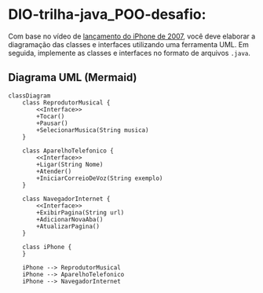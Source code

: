 # DIO-trilha-java_POO-desafio:
Com base no vídeo de [lançamento do iPhone de 2007](https://www.youtube.com/watch?v=9ou608QQRq8), você deve elaborar a diagramação das classes e interfaces utilizando uma ferramenta UML. Em seguida, implemente as classes e interfaces no formato de arquivos `.java`.

## Diagrama UML (Mermaid)
```mermaid
classDiagram
    class ReprodutorMusical {
        <<Interface>>
        +Tocar()
        +Pausar()
        +SelecionarMusica(String musica)
    }

    class AparelhoTelefonico {
        <<Interface>>
        +Ligar(String Nome)
        +Atender()
        +IniciarCorreioDeVoz(String exemplo)
    }

    class NavegadorInternet {
        <<Interface>>
        +ExibirPagina(String url)
        +AdicionarNovaAba()
        +AtualizarPagina()
    }

    class iPhone {
    }

    iPhone --> ReprodutorMusical
    iPhone --> AparelhoTelefonico
    iPhone --> NavegadorInternet
```
